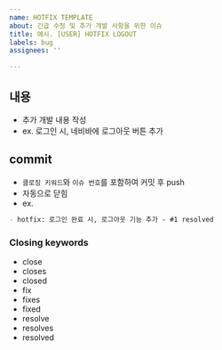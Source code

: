 ```yaml
---
name: HOTFIX TEMPLATE
about: 긴급 수정 및 추가 개발 사항을 위한 이슈
title: 예시. [USER] HOTFIX LOGOUT
labels: bug
assignees: ''

---
```


## 내용
- 추가 개발 내용 작성
- ex. 로그인 시, 네비바에 로그아웃 버튼 추가

## commit
- `클로징 키워드`와 `이슈 번호`를 포함하여 커밋 후 push
- 자동으로 닫힘
- ex. 
```md
- hotfix: 로그인 완료 시, 로그아웃 기능 추가 - #1 resolved
```

### Closing keywords
- close
- closes
- closed
- fix
- fixes
- fixed
- resolve
- resolves
- resolved
